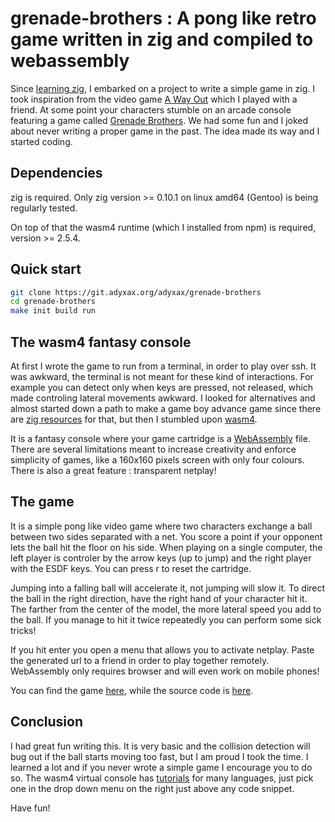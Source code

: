 # grenade-brothers : A pong like retro game written in zig and compiled to webassembly

Since [learning zig](https://www.adyxax.org/blog/2022/08/22/learning-the-zig-programming-language/), I embarked on a project to write a simple game in zig. I took inspiration from the video game [A Way Out](https://www.ea.com/games/a-way-out) which I played with a friend. At some point your characters stumble on an arcade console featuring a game called [Grenade Brothers](https://www.youtube.com/watch?v=B-pbPRX19JA). We had some fun and I joked about never writing a proper game in the past. The idea made its way and I started coding.

## Dependencies

zig is required. Only zig version >= 0.10.1 on linux amd64 (Gentoo) is being regularly tested.

On top of that the wasm4 runtime (which I installed from npm) is required, version >= 2.5.4.

## Quick start

```sh
git clone https://git.adyxax.org/adyxax/grenade-brothers
cd grenade-brothers
make init build run
```

## The wasm4 fantasy console

At first I wrote the game to run from a terminal, in order to play over ssh. It was awkward, the terminal is not meant for these kind of interactions. For example you can detect only when keys are pressed, not released, which made controling lateral movements awkward. I looked for alternatives and almost started down a path to make a game boy advance game since there are [zig resources](https://github.com/wendigojaeger/ZigGBA) for that, but then I stumbled upon [wasm4](https://wasm4.org/).

It is a fantasy console where your game cartridge is a [WebAssembly](https://wasm4.org/) file. There are several limitations meant to increase creativity and enforce simplicity of games, like a 160x160 pixels screen with only four colours. There is also a great feature : transparent netplay!

## The game

It is a simple pong like video game where two characters exchange a ball between two sides separated with a net. You score a point if your opponent lets the ball hit the floor on his side. When playing on a single computer, the left player is controler by the arrow keys (up to jump) and the right player with the ESDF keys. You can press r to reset the cartridge.

Jumping into a falling ball will accelerate it, not jumping will slow it. To direct the ball in the right direction, have the right hand of your character hit it. The farther from the center of the model, the more lateral speed you add to the ball. If you manage to hit it twice repeatedly you can perform some sick tricks!

If you hit enter you open a menu that allows you to activate netplay. Paste the generated url to a friend in order to play together remotely. WebAssembly only requires browser and will even work on mobile phones!

You can find the game [here](https://grenade-brothers.adyxax.org/), while the source code is [here](https://git.adyxax.org/adyxax/grenade-brothers).

## Conclusion

I had great fun writing this. It is very basic and the collision detection will bug out if the ball starts moving too fast, but I am proud I took the time. I learned a lot and if you never wrote a simple game I encourage you to do so. The wasm4 virtual console has [tutorials](https://wasm4.org/docs/getting-started/setup) for many languages, just pick one in the drop down menu on the right just above any code snippet.

Have fun!
